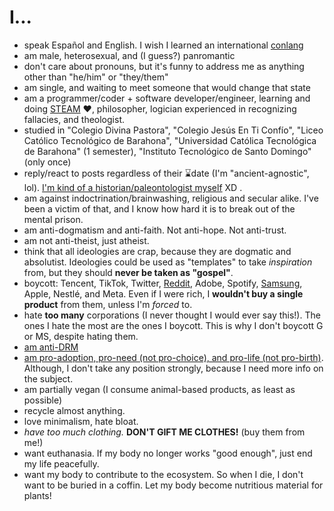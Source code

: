 # I...

- speak Español and English. I wish I learned an international [conlang](https://en.wikipedia.org/wiki/Constructed_language)
- am male, heterosexual, and (I guess?) panromantic
- don't care about pronouns, but it's funny to address me as anything other than "he/him" or "they/them"
- am single, and waiting to meet someone that would change that state
- am a programmer/coder + software developer/engineer, learning and doing [STEAM](https://en.wikipedia.org/wiki/STEAM_fields) ❤, philosopher, logician experienced in recognizing fallacies, and theologist.
- studied in "Colegio Divina Pastora", "Colegio Jesús En Ti Confío", "Liceo Católico Tecnológico de Barahona", "Universidad Católica Tecnológica de Barahona" (1 semester), "Instituto Tecnológico de Santo Domingo" (only once)
- reply/react to posts regardless of their ⌛date (I'm "ancient-agnostic", lol). [I'm kind of a historian/paleontologist myself](https://pbs.twimg.com/media/FFcEIG5WQAgBo33.jpg) XD .
- am against indoctrination/brainwashing, religious and secular alike. I've been a victim of that, and I know how hard it is to break out of the mental prison.
- am anti-dogmatism and anti-faith. Not anti-hope. Not anti-trust.
- am not anti-theist, just atheist.
- think that all ideologies are crap, because they are dogmatic and absolutist. Ideologies could be used as "templates" to take *inspiration* from, but they should **never be taken as "gospel"**.
- boycott: Tencent, TikTok, Twitter, [Reddit](https://reddit.com/user/Rudxain/comments/15esvam/thanks_for_betraying_me_reddit_ceos), Adobe, Spotify, [Samsung](https://Rudxain.github.io/Samsung-rants), Apple, Nestlé, and Meta. Even if I were rich, I **wouldn't buy a single product** from them, unless I'm *forced* to.
- hate **too many** corporations (I never thought I would ever say this!). The ones I hate the most are the ones I boycott. This is why I don't boycott G or MS, despite hating them.
- [am anti-DRM](https://defectivebydesign.org)
- [am pro-adoption, pro-need (not pro-choice), and pro-life (not pro-birth)](https://amptoons.com/blog/?p=13565). Although, I don't take any position strongly, because I need more info on the subject.
- am partially vegan (I consume animal-based products, as least as possible)
- recycle almost anything.
- love minimalism, hate bloat.
- *have too much clothing.* **DON'T GIFT ME CLOTHES!** (buy them from me!)
- want euthanasia. If my body no longer works "good enough", just end my life peacefully.
- want my body to contribute to the ecosystem. So when I die, I don't want to be buried in a coffin. Let my body become nutritious material for plants!
